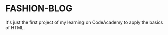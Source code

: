# FASHION-BLOG
It's just the first project of my learning on CodeAcademy to apply the basics of HTML.
